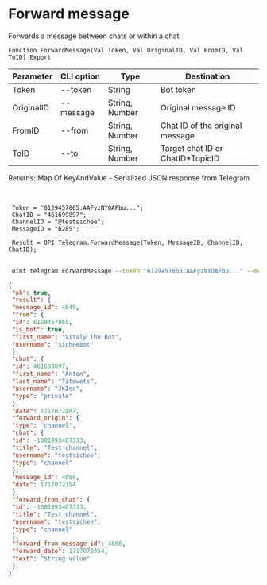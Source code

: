 ﻿---
sidebar_position: 11
---

# Forward message
 Forwards a message between chats or within a chat



`Function ForwardMessage(Val Token, Val OriginalID, Val FromID, Val ToID) Export`

 | Parameter | CLI option | Type | Destination |
 |-|-|-|-|
 | Token | --token | String | Bot token |
 | OriginalID | --message | String, Number | Original message ID |
 | FromID | --from | String, Number | Chat ID of the original message |
 | ToID | --to | String, Number | Target chat ID or ChatID*TopicID |

 
 Returns: Map Of KeyAndValue - Serialized JSON response from Telegram

<br/>




```bsl title="Code example"
 Token = "6129457865:AAFyzNYOAFbu...";
 ChatID = "461699897";
 ChannelID = "@testsichee";
 MessageID = "6285";
 
 Result = OPI_Telegram.ForwardMessage(Token, MessageID, ChannelID, ChatID);
```
	


```sh title="CLI command example"
 
 oint telegram ForwardMessage --token "6129457865:AAFyzNYOAFbu..." --message %message% --from %from% --to %to%

```

```json title="Result"
{
 "ok": true,
 "result": {
 "message_id": 4649,
 "from": {
 "id": 6129457865,
 "is_bot": true,
 "first_name": "Vitaly The Bot",
 "username": "sicheebot"
 },
 "chat": {
 "id": 461699897,
 "first_name": "Anton",
 "last_name": "Titowets",
 "username": "JKIee",
 "type": "private"
 },
 "date": 1717072482,
 "forward_origin": {
 "type": "channel",
 "chat": {
 "id": -1001893407333,
 "title": "Test channel",
 "username": "testsichee",
 "type": "channel"
 },
 "message_id": 4686,
 "date": 1717072354
 },
 "forward_from_chat": {
 "id": -1001893407333,
 "title": "Test channel",
 "username": "testsichee",
 "type": "channel"
 },
 "forward_from_message_id": 4686,
 "forward_date": 1717072354,
 "text": "String value"
 }
}
```
